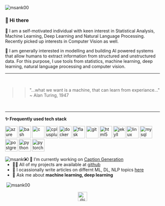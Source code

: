 <p align="left"> <img src="https://komarev.com/ghpvc/?username=msank00" alt="msank00" /> </p>

### 👋 Hi there 

:rocket: I am a self-motivated individual with keen interest in Statistical Analysis, Machine Learning, Deep Learning and Natural Language Processing. Recently picked up interests in Computer Vision as well. 

:dart: I am generally interested in modelling and building AI powered systems that allow humans to extract information from structured and unstructured data. 
For this purpose, I use tools from statistics, machine learning, deep learning, natural language processing and computer vision.

----

<br>

>> "...what we want is a machine, that can learn from experiance..." ~ Alan Turing, 1947

<br>

----



**✨ Frequently used tech stack** <br>

<p align="left"><img src="https://www.vectorlogo.zone/logos/microsoft_azure/microsoft_azure-icon.svg" alt="azure" width="40" height="40"/> <img src="https://www.vectorlogo.zone/logos/gnu_bash/gnu_bash-icon.svg" alt="bash" width="40" height="40"/> <img src="https://devicons.github.io/devicon/devicon.git/icons/c/c-original.svg" alt="c" width="40" height="40"/> <img src="https://devicons.github.io/devicon/devicon.git/icons/cplusplus/cplusplus-original.svg" alt="cplusplus" width="40" height="40"/> <img src="https://devicons.github.io/devicon/devicon.git/icons/docker/docker-original-wordmark.svg" alt="docker" width="40" height="40"/> <img src="https://www.vectorlogo.zone/logos/pocoo_flask/pocoo_flask-icon.svg" alt="flask" width="40" height="40"/> <img src="https://www.vectorlogo.zone/logos/git-scm/git-scm-icon.svg" alt="git" width="40" height="40"/> <img src="https://devicons.github.io/devicon/devicon.git/icons/html5/html5-original-wordmark.svg" alt="html5" width="40" height="40"/> <img src="https://www.vectorlogo.zone/logos/jekyllrb/jekyllrb-icon.svg" alt="jekyll" width="40" height="40"/> <img src="https://devicons.github.io/devicon/devicon.git/icons/linux/linux-original.svg" alt="linux" width="40" height="40"/> <img src="https://devicons.github.io/devicon/devicon.git/icons/mysql/mysql-original-wordmark.svg" alt="mysql" width="40" height="40"/> <img src="https://devicons.github.io/devicon/devicon.git/icons/postgresql/postgresql-original-wordmark.svg" alt="postgresql" width="40" height="40"/> <img src="https://devicons.github.io/devicon/devicon.git/icons/python/python-original.svg" alt="python" width="40" height="40"/> <img src="https://www.vectorlogo.zone/logos/pytorch/pytorch-icon.svg" alt="pytorch" width="40" height="40"/></p><p><img align="left" src="https://github-readme-stats.vercel.app/api/top-langs/?username=msank00&layout=compact&hide=html" alt="msank00" /></p>


- 🔭 I’m currently working on [Caption Generation](https://github.com/msank00/image_caption_gen)
- 👨‍💻 All of my projects are available at [github](https://github.com/msank00)
- 📝 I ocassionally write articles on differnt ML, DL, NLP topics [here](https://msank00.github.io/blog/)
- 💬 Ask me about **machine learning, deep learning**

<p>&nbsp;<img align="center" src="https://github-readme-stats.vercel.app/api?username=msank00&show_icons=true" alt="msank00" /></p>

<p align="center">
<a href="https://twitter.com/@imridhasankar" target="blank"><img align="center" src="https://cdn.jsdelivr.net/npm/simple-icons@3.0.1/icons/twitter.svg" alt="@imridhasankar" height="30" width="30" /></a>
</p>


<!--
**msank00/msank00** is a ✨ _special_ ✨ repository because its `README.md` (this file) appears on your GitHub profile.

Here are some ideas to get you started:

- 🔭 I’m currently working on ...
- 🌱 I’m currently learning ...
- 👯 I’m looking to collaborate on ...
- 🤔 I’m looking for help with ...
- 💬 Ask me about ...
- 📫 How to reach me: ...
- 😄 Pronouns: ...
- ⚡ Fun fact: ...


**Languages and Tools:** 
<p align="left">
  <img src="https://media3.giphy.com/media/kdFc8fubgS31b8DsVu/giphy.webp" width="50"><img src="https://media.giphy.com/media/SU2ic3wTfuC6JhD1lA/giphy.gif" width="50"><img src="https://media3.giphy.com/media/ln7z2eWriiQAllfVcn/200w.webp" width="50"><img src="https://i.giphy.com/media/LMt9638dO8dftAjtco/200.webp" width="50"><img src="https://i.giphy.com/media/eNAsjO55tPbgaor7ma/200w.webp" width="50"><img src="https://i.giphy.com/media/IdyAQJVN2kVPNUrojM/200.webp" width="50">
  
</p>


### Activity Stats

<center>
<img alt="msank_stat" src="https://github-readme-stats.vercel.app/api?username=msank00&show_icons=true" >
</center>

-->
